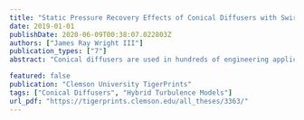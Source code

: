 ```yaml
---
title: "Static Pressure Recovery Effects of Conical Diffusers with Swirling Inlet Flow"
date: 2019-01-01
publishDate: 2020-06-09T00:38:07.022803Z
authors: ["James Ray Wright III"]
publication_types: ["7"]
abstract: "Conical diffusers are used in hundreds of engineering applications in various industries. Some of the operating conditions that they operate under cause swirling flow to enter the diffuser. It is generally well documented that the addition of swirl to the flow of a diffuser allows for greater divergence angles without wall separation, resulting in better overall performance of the diffuser and the machine it's attached to. It is also known that as swirl strength is increased, the flow will eventually breakdown, resulting in internal flow recirculation and decreased diffuser performance. However, the relationship between the diffuser geometry and its performance at these higher swirl strengths has not been investigated in detail. This link between diffuser geometry, swirl, and performance is investigated using a hybrid RANS-LES based computational model. A series of simulations are performed with the computational model, varying the swirl strength and diffuser half angle ϕ. Overall, there was found to be little relationship between adjusting the diffuser geometry and diffuser performance at high swirl numbers."

featured: false
publication: "Clemson University TigerPrints"
tags: ["Conical Diffusers", "Hybrid Turbulence Models"]
url_pdf: "https://tigerprints.clemson.edu/all_theses/3363/"
---
```


